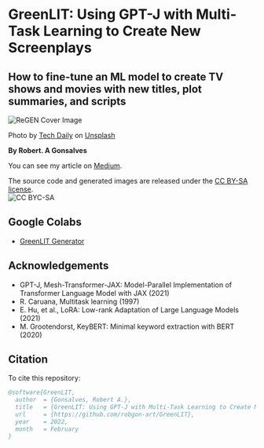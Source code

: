 # **GreenLIT: Using GPT-J with Multi-Task Learning to Create New Screenplays**
## How to fine-tune an ML model to create TV shows and movies with new titles, plot summaries, and scripts

![ReGEN Cover Image](https://raw.githubusercontent.com/robgon-art/ReGEN/main/cover_med.jpg)

Photo by [Tech Daily](https://unsplash.com/photos/PGuCnUzsRSM) on [Unsplash](https://unsplash.com/)</br>

**By Robert. A Gonsalves**</br>

You can see my article on [Medium](https://towardsdatascience.com/greenlit-using-gpt-j-with-multi-task-learning-to-create-new-screenplays-54a2d04f761c#c07d-fe51a662351d).

The source code and generated images are released under the [CC BY-SA license](https://creativecommons.org/licenses/by-sa/4.0/).</br>
![CC BYC-SA](https://licensebuttons.net/l/by-sa/3.0/88x31.png)

## Google Colabs
* [GreenLIT Generator](https://colab.research.google.com/github/robgon-art/GreenLIT/blob/main/GreenLIT.ipynb)

## Acknowledgements
- GPT-J, Mesh-Transformer-JAX: Model-Parallel Implementation of Transformer Language Model with JAX (2021)
- R. Caruana, Multitask learning (1997)
- E. Hu, et al., LoRA: Low-rank Adaptation of Large Language Models (2021)
- M. Grootendorst, KeyBERT: Minimal keyword extraction with BERT (2020)

## Citation
To cite this repository:

```bibtex
@software{GreenLIT,
  author  = {Gonsalves, Robert A.},
  title   = {GreenLIT: Using GPT-J with Multi-Task Learning to Create New Screenplays},
  url     = {https://github.com/robgon-art/GreenLIT},
  year    = 2022,
  month   = February
}
```
